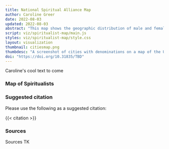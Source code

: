 ```yaml
---
title: National Spiritual Alliance Map 
author: Caroline Greer
date: 2022-08-03
updated: 2022-08-03
abstract: "This map shows the geographic distribution of male and female pastors in the National Spiritual Alliance in 1926 to highlight the large amount of women represented in Spiritualist leadership."
script: viz/spiritualist-map/main.js
styles: viz/spiritualist-map/style.css
layout: visualization
thumbnail: citiesmap.png
thumbdesc: "A screenshot of cities with denominations on a map of the United States."
doi: "https://doi.org/10.31835/TBD"
---
```


Caroline's cool text to come

<div class="viz-block grid-x grid-padding-x">
  <div class="cell medium-12 xlarge-10 large-offset-1">
    <h3 class="graphic-title">Map of Spiritualists</h3>
    <div id="spiritualist-map"></div>
  </div>
</div>

### Suggested citation

Please use the following as a suggested citation:

{{< citation >}}

### Sources

Sources TK
